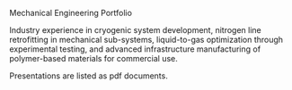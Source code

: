 Mechanical Engineering Portfolio

Industry experience in cryogenic system development, nitrogen line retrofitting in mechanical sub-systems, liquid-to-gas optimization through experimental testing, and advanced infrastructure manufacturing of polymer-based materials for commercial use.

Presentations are listed as pdf documents.
